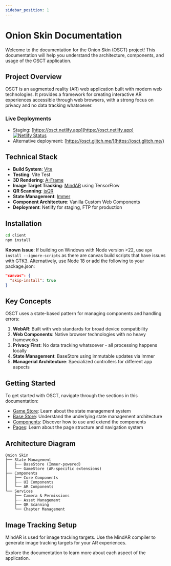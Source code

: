 ```yaml
---
sidebar_position: 1
---
```


# Onion Skin Documentation

Welcome to the documentation for the Onion Skin (OSCT) project! This documentation will help you understand the architecture, components, and usage of the OSCT application.

## Project Overview

OSCT is an augmented reality (AR) web application built with modern web technologies. It provides a framework for creating interactive AR experiences accessible through web browsers, with a strong focus on privacy and no data tracking whatsoever.

### Live Deployments

- Staging: [https://osct.netlify.app](https://osct.netlify.app) [![Netlify Status](https://api.netlify.com/api/v1/badges/98de0d7b-4e71-4848-b987-6caa89675835/deploy-status)](https://app.netlify.com/sites/osct/deploys)
- Alternative deployment: [https://osct.glitch.me/](https://osct.glitch.me/)

## Technical Stack

- **Build System**: [Vite](https://vitejs.dev/)
- **Testing**: Vite Test
- **3D Rendering**: [A-Frame](https://aframe.io/)
- **Image Target Tracking**: [MindAR](https://hiukim.github.io/mind-ar-js-doc/) using TensorFlow
- **QR Scanning**: [jsQR](https://github.com/cozmo/jsQR)
- **State Management**: [Immer](https://immerjs.github.io/immer/)
- **Component Architecture**: Vanilla Custom Web Components
- **Deployment**: Netlify for staging, FTP for production

## Installation

```bash
cd client
npm install
```

**Known Issue**: If building on Windows with Node version >22, use `npm install --ignore-scripts` as there are canvas build scripts that have issues with GTK3. Alternatively, use Node 18 or add the following to your package.json:

```json
"canvas": {
  "skip-install": true
}
```

## Key Concepts

OSCT uses a state-based pattern for managing components and handling errors:

1. **WebAR**: Built with web standards for broad device compatibility
2. **Web Components**: Native browser technologies with no heavy frameworks
3. **Privacy First**: No data tracking whatsoever - all processing happens locally
4. **State Management**: BaseStore using immutable updates via Immer
5. **Managerial Architecture**: Specialized controllers for different app aspects

## Getting Started

To get started with OSCT, navigate through the sections in this documentation:

- [Game Store](/docs/store/game-store): Learn about the state management system
- [Base Store](/docs/store/base-store): Understand the underlying state management architecture
- [Components](/docs/components/example-usage): Discover how to use and extend the components
- [Pages](/docs/pages/PAGES): Learn about the page structure and navigation system

## Architecture Diagram

```
Onion Skin
├── State Management
│   ├── BaseStore (Immer-powered)
│   └── GameStore (AR-specific extensions)
├── Components
│   ├── Core Components
│   ├── UI Components
│   └── AR Components
└── Services
    ├── Camera & Permissions
    ├── Asset Management
    ├── QR Scanning
    └── Chapter Management
```

## Image Tracking Setup

MindAR is used for image tracking targets. Use the MindAR compiler to generate image tracking targets for your AR experiences.

Explore the documentation to learn more about each aspect of the application.
